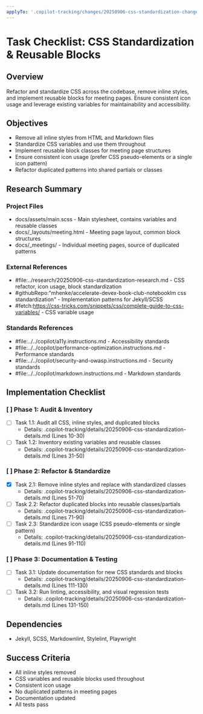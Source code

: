 ```yaml
---
applyTo: '.copilot-tracking/changes/20250906-css-standardization-changes.md'
---
```


<!-- markdownlint-disable-file -->

# Task Checklist: CSS Standardization & Reusable Blocks

## Overview

Refactor and standardize CSS across the codebase, remove inline styles, and implement reusable blocks for meeting pages. Ensure consistent icon usage and leverage existing variables for maintainability and accessibility.

## Objectives

- Remove all inline styles from HTML and Markdown files
- Standardize CSS variables and use them throughout
- Implement reusable block classes for meeting page structures
- Ensure consistent icon usage (prefer CSS pseudo-elements or a single icon pattern)
- Refactor duplicated patterns into shared partials or classes

## Research Summary

### Project Files

- docs/assets/main.scss - Main stylesheet, contains variables and reusable classes
- docs/\_layouts/meeting.html - Meeting page layout, common block structures
- docs/\_meetings/ - Individual meeting pages, source of duplicated patterns

### External References

- #file:../research/20250906-css-standardization-research.md - CSS refactor, icon usage, block standardization
- #githubRepo:"mhenke/accelerate-devex-book-club-notebooklm css standardization" - Implementation patterns for Jekyll/SCSS
- #fetch:https://css-tricks.com/snippets/css/complete-guide-to-css-variables/ - CSS variable usage

### Standards References

- #file:../../copilot/a11y.instructions.md - Accessibility standards
- #file:../../copilot/performance-optimization.instructions.md - Performance standards
- #file:../../copilot/security-and-owasp.instructions.md - Security standards
- #file:../../copilot/markdown.instructions.md - Markdown standards

## Implementation Checklist

### [ ] Phase 1: Audit & Inventory

- [ ] Task 1.1: Audit all CSS, inline styles, and duplicated blocks
  - Details: .copilot-tracking/details/20250906-css-standardization-details.md (Lines 10-30)
- [ ] Task 1.2: Inventory existing variables and reusable classes
  - Details: .copilot-tracking/details/20250906-css-standardization-details.md (Lines 31-50)

### [ ] Phase 2: Refactor & Standardize
  - [x] Task 2.1: Remove inline styles and replace with standardized classes
    - Details: .copilot-tracking/details/20250906-css-standardization-details.md (Lines 51-70)
- [ ] Task 2.2: Refactor duplicated blocks into reusable classes/partials
  - Details: .copilot-tracking/details/20250906-css-standardization-details.md (Lines 71-90)
- [ ] Task 2.3: Standardize icon usage (CSS pseudo-elements or single pattern)
  - Details: .copilot-tracking/details/20250906-css-standardization-details.md (Lines 91-110)

### [ ] Phase 3: Documentation & Testing

- [ ] Task 3.1: Update documentation for new CSS standards and blocks
  - Details: .copilot-tracking/details/20250906-css-standardization-details.md (Lines 111-130)
- [ ] Task 3.2: Run linting, accessibility, and visual regression tests
  - Details: .copilot-tracking/details/20250906-css-standardization-details.md (Lines 131-150)

## Dependencies

- Jekyll, SCSS, Markdownlint, Stylelint, Playwright

## Success Criteria

- All inline styles removed
- CSS variables and reusable blocks used throughout
- Consistent icon usage
- No duplicated patterns in meeting pages
- Documentation updated
- All tests pass
